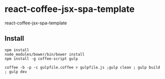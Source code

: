 react-coffee-jsx-spa-template
=============================

react-coffee-jsx-spa-template

Install
-------

```
npm install
node_modules/bower/bin/bower install
npm install -g coffee-script gulp

coffee -b -p -c gulpfile.coffee > gulpfile.js ;gulp clean ; gulp build ; gulp dev